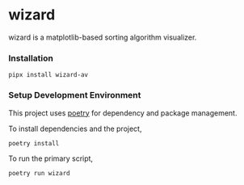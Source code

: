 # wizard

wizard is a matplotlib-based sorting algorithm visualizer.

### Installation

```
pipx install wizard-av
```

### Setup Development Environment

This project uses [poetry](python-poetry.org) for dependency and package management.

To install dependencies and the project,

```
poetry install
```

To run the primary script,

```
poetry run wizard
```